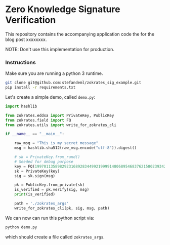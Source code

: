 # Zero Knowledge Signature Verification

This repository contains the accompanying application code the for the blog post xxxxxxxx.

NOTE: Don't use this implementation for production.

### Instructions

Make sure you are running a python 3 runtime.

```bash
git clone git@github.com:stefandeml/zokrates_sig_example.git
pip install -r requirements.txt
```

Let's create a simple demo, called `demo.py`:

```python
import hashlib

from zokrates.eddsa import PrivateKey, PublicKey
from zokrates.field import FQ
from zokrates.utils import write_for_zokrates_cli

if __name__ == "__main__":

    raw_msg = "This is my secret message"
    msg = hashlib.sha512(raw_msg.encode("utf-8")).digest()

    # sk = PrivateKey.from_rand()
    # Seeded for debug purpose
    key = FQ(1997011358982923168928344992199991480689546837621580239342656433234255379025)
    sk = PrivateKey(key)
    sig = sk.sign(msg)

    pk = PublicKey.from_private(sk)
    is_verified = pk.verify(sig, msg)
    print(is_verified)

    path = './zokrates_args'
    write_for_zokrates_cli(pk, sig, msg, path)
```

We can now can run this python script via:

```bash
python demo.py
````

which should create a file called `zokrates_args`.
